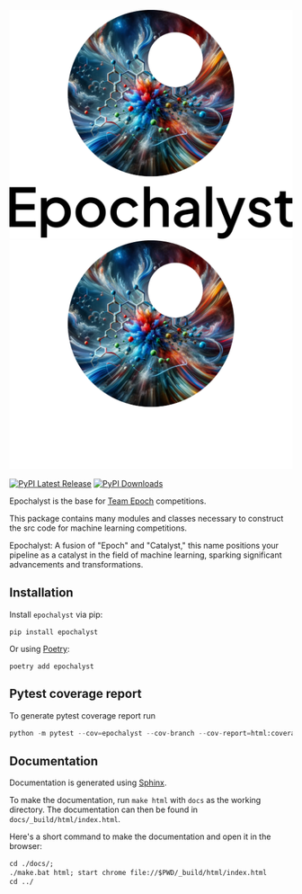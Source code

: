 ![image](./docs/_static/images/logo/Epochalyst_Logo_Dark.png#gh-light-mode-only)
![image](./docs/_static/images/logo/Epochalyst_Logo_Light.png#gh-dark-mode-only)

[![PyPI Latest Release](https://img.shields.io/pypi/v/epochalyst.svg)](https://pypi.org/project/epochalyst/)
[![PyPI Downloads](https://img.shields.io/pypi/dm/epochalyst.svg?label=PyPI%20downloads)](https://pypi.org/project/epochalyst/)

Epochalyst is the base for [Team Epoch](https://teamepoch.ai/) competitions.

This package contains many modules and classes necessary to construct the src code for machine learning competitions.

Epochalyst: A fusion of "Epoch" and "Catalyst," this name positions your pipeline as a catalyst in the field of machine learning, sparking significant advancements and transformations.

## Installation

Install `epochalyst` via pip:

```shell
pip install epochalyst
```

Or using [Poetry](https://python-poetry.org/):

```shell
poetry add epochalyst
```

## Pytest coverage report

To generate pytest coverage report run

```python
python -m pytest --cov=epochalyst --cov-branch --cov-report=html:coverage_re
```

## Documentation

Documentation is generated using [Sphinx](https://www.sphinx-doc.org/en/master/).

To make the documentation, run `make html` with `docs` as the working directory. The documentation can then be found in `docs/_build/html/index.html`.

Here's a short command to make the documentation and open it in the browser:

```shell
cd ./docs/;
./make.bat html; start chrome file://$PWD/_build/html/index.html
cd ../
```
